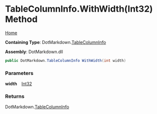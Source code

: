 # TableColumnInfo\.WithWidth\(Int32\) Method

[Home](../../../README.md)

**Containing Type**: DotMarkdown\.[TableColumnInfo](../README.md)

**Assembly**: DotMarkdown\.dll

```csharp
public DotMarkdown.TableColumnInfo WithWidth(int width)
```

### Parameters

**width** &ensp; [Int32](https://docs.microsoft.com/en-us/dotnet/api/system.int32)

### Returns

DotMarkdown\.[TableColumnInfo](../README.md)


